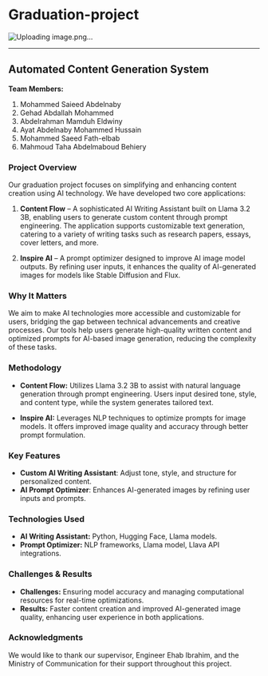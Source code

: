 # Graduation-project

![Uploading image.png…]()

---

## Automated Content Generation System

**Team Members:**
1. Mohammed Saieed Abdelnaby
2. Gehad Abdallah Mohammed
3. Abdelrahman Mamduh Eldwiny
4. Ayat Abdelnaby Mohammed Hussain
5. Mohammed Saeed Fath-elbab
6. Mahmoud Taha Abdelmaboud Behiery

### Project Overview

Our graduation project focuses on simplifying and enhancing content creation using AI technology. We have developed two core applications:

1. **Content Flow** – A sophisticated AI Writing Assistant built on Llama 3.2 3B, enabling users to generate custom content through prompt engineering. The application supports customizable text generation, catering to a variety of writing tasks such as research papers, essays, cover letters, and more.
   
2. **Inspire AI** – A prompt optimizer designed to improve AI image model outputs. By refining user inputs, it enhances the quality of AI-generated images for models like Stable Diffusion and Flux.

### Why It Matters

We aim to make AI technologies more accessible and customizable for users, bridging the gap between technical advancements and creative processes. Our tools help users generate high-quality written content and optimized prompts for AI-based image generation, reducing the complexity of these tasks.

### Methodology

- **Content Flow:** Utilizes Llama 3.2 3B to assist with natural language generation through prompt engineering. Users input desired tone, style, and content type, while the system generates tailored text.
  
- **Inspire AI:** Leverages NLP techniques to optimize prompts for image models. It offers improved image quality and accuracy through better prompt formulation.

### Key Features

- **Custom AI Writing Assistant**: Adjust tone, style, and structure for personalized content.
- **AI Prompt Optimizer**: Enhances AI-generated images by refining user inputs and prompts.
  
### Technologies Used

- **AI Writing Assistant:** Python, Hugging Face, Llama models.
- **Prompt Optimizer:** NLP frameworks, Llama model, Llava API integrations.

### Challenges & Results

- **Challenges:** Ensuring model accuracy and managing computational resources for real-time optimizations.
- **Results:** Faster content creation and improved AI-generated image quality, enhancing user experience in both applications.

### Acknowledgments

We would like to thank our supervisor, Engineer Ehab Ibrahim, and the Ministry of Communication for their support throughout this project.
